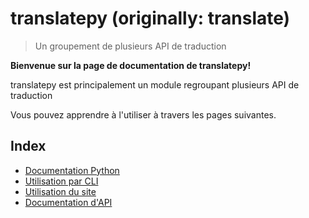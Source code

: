 # translatepy (originally: translate)

> Un groupement de plusieurs API de traduction

**Bienvenue sur la page de documentation de translatepy!**

translatepy est principalement un module regroupant plusieurs API de traduction

Vous pouvez apprendre à l'utiliser à travers les pages suivantes.

## Index

- [Documentation Python](./Documentation%20Python)
- [Utilisation par CLI](./Utilisation%20par%20CLI)
- [Utilisation du site](./Utilisation%20du%20site)
- [Documentation d'API](./Documentation%20d'API)
